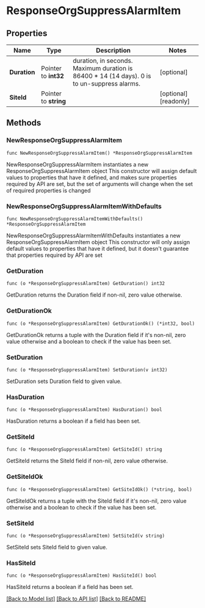 # ResponseOrgSuppressAlarmItem

## Properties

Name | Type | Description | Notes
------------ | ------------- | ------------- | -------------
**Duration** | Pointer to **int32** | duration, in seconds. Maximum duration is 86400 * 14 (14 days). 0 is to un-suppress alarms. | [optional] 
**SiteId** | Pointer to **string** |  | [optional] [readonly] 

## Methods

### NewResponseOrgSuppressAlarmItem

`func NewResponseOrgSuppressAlarmItem() *ResponseOrgSuppressAlarmItem`

NewResponseOrgSuppressAlarmItem instantiates a new ResponseOrgSuppressAlarmItem object
This constructor will assign default values to properties that have it defined,
and makes sure properties required by API are set, but the set of arguments
will change when the set of required properties is changed

### NewResponseOrgSuppressAlarmItemWithDefaults

`func NewResponseOrgSuppressAlarmItemWithDefaults() *ResponseOrgSuppressAlarmItem`

NewResponseOrgSuppressAlarmItemWithDefaults instantiates a new ResponseOrgSuppressAlarmItem object
This constructor will only assign default values to properties that have it defined,
but it doesn't guarantee that properties required by API are set

### GetDuration

`func (o *ResponseOrgSuppressAlarmItem) GetDuration() int32`

GetDuration returns the Duration field if non-nil, zero value otherwise.

### GetDurationOk

`func (o *ResponseOrgSuppressAlarmItem) GetDurationOk() (*int32, bool)`

GetDurationOk returns a tuple with the Duration field if it's non-nil, zero value otherwise
and a boolean to check if the value has been set.

### SetDuration

`func (o *ResponseOrgSuppressAlarmItem) SetDuration(v int32)`

SetDuration sets Duration field to given value.

### HasDuration

`func (o *ResponseOrgSuppressAlarmItem) HasDuration() bool`

HasDuration returns a boolean if a field has been set.

### GetSiteId

`func (o *ResponseOrgSuppressAlarmItem) GetSiteId() string`

GetSiteId returns the SiteId field if non-nil, zero value otherwise.

### GetSiteIdOk

`func (o *ResponseOrgSuppressAlarmItem) GetSiteIdOk() (*string, bool)`

GetSiteIdOk returns a tuple with the SiteId field if it's non-nil, zero value otherwise
and a boolean to check if the value has been set.

### SetSiteId

`func (o *ResponseOrgSuppressAlarmItem) SetSiteId(v string)`

SetSiteId sets SiteId field to given value.

### HasSiteId

`func (o *ResponseOrgSuppressAlarmItem) HasSiteId() bool`

HasSiteId returns a boolean if a field has been set.


[[Back to Model list]](../README.md#documentation-for-models) [[Back to API list]](../README.md#documentation-for-api-endpoints) [[Back to README]](../README.md)


